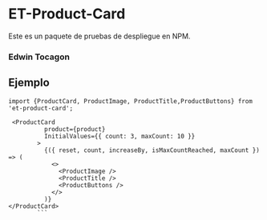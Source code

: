 # ET-Product-Card

Este es un paquete de pruebas de despliegue en NPM.

### Edwin Tocagon

## Ejemplo

```
import {ProductCard, ProductImage, ProductTitle,ProductButtons} from 'et-product-card';
```

````
 <ProductCard
          product={product}
          InitialValues={{ count: 3, maxCount: 10 }}
        >
          {({ reset, count, increaseBy, isMaxCountReached, maxCount }) => (
            <>
              <ProductImage />
              <ProductTitle />
              <ProductButtons />
            </>
          )}
</ProductCard>
        ```
````
